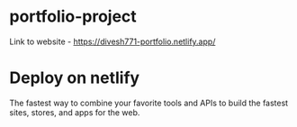 # portfolio-project

Link to website - https://divesh771-portfolio.netlify.app/

# Deploy on netlify

The fastest way to combine your favorite tools and APIs to build the fastest sites, stores, and apps for the web.
